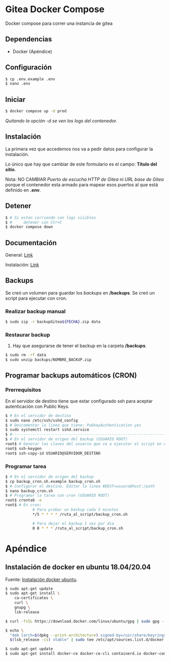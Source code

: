 # Gitea Docker Compose

Docker compose para correr una instancia de gitea

## Dependencias

- Docker (Apéndice)

## Configuración

```bash
$ cp .env.example .env
$ nano .env
```

## Iniciar

```bash
$ docker compose up -d prod
```

_Quitando la opción *-d* se ven los logs del contenedor._

## Instalación

La primera vez que accedemos nos va a pedir datos para configurar la instalación.

Lo único que hay que cambiar de este formulario es el campo: __Título del sitio__.

Nota: NO CAMBIAR _Puerto de escucha HTTP de Gitea_ ni _URL base de Gitea_
porque el contenedor esta armado para mapear esos puertos al que está definido en __.env__.

## Detener

```bash
$ # Si estan corriendo con logs visibles
$ #     detener con Ctr+C
$ docker compose down
```

## Documentación

General: [Link](https://docs.gitea.io/en-us/)

Instalación: [Link](https://docs.gitea.io/en-us/install-with-docker/)

## Backups

Se creó un volumen para guardar los _backups_ en **/backups**.
Se creó un script para ejecutar con cron.

### Realizar backup manual

```bash
$ sudo zip -r backupGitea${FECHA}.zip data
```

### Restaurar backup

1. Hay que asegurarse de tener el backup en la carpeta **/backups**.

```bash
$ sudo rm -rf data
$ sudo unzip backups/NOMBRE_BACKUP.zip
```

## Programar backups automáticos (CRON)

### Prerrequisitos

En el servidor de destino tiene que estar configurado ssh para aceptar autenticación con Public Keys.

```bash
$ # En el servidor de destino
$ sudo nano /etc/ssh/sshd_config
$ # Descomentar la linea que tiene: PubkeyAuthentication yes
$ sudo systemctl restart sshd.service
$ #------------------------------------------------------------------------------
$ # En el servidor de origen del backup (USUARIO ROOT)
root$ # Generar las claves del usuario que va a ejecutar el script en este equipo
root$ ssh-keygen
root$ ssh-copy-id USUARIO@SERVIDOR_DESTINO
```

### Programar tarea

```bash
$ # En el servidor de origen del backup
$ cp backup_cron.sh.example backup_cron.sh
$ # Configurar el destino. Editar la linea #DEST=usuaro@host:/path
$ nano backup_cron.sh
$ # Programar la tarea con cron (USUARIO ROOT)
root$ crontab -e
root$ # En cron:
			# Para probar un backup cada 5 minutos
			*/5 * * * * /ruta_al_script/backup_cron.sh

			# Para dejar el backup 1 vez por dia
			0 0 * * * /ruta_al_script/backup_cron.sh
```

# Apéndice

## Instalación de docker en ubuntu 18.04/20.04

Fuente: [Instalación docker ubuntu](https://docs.docker.com/engine/install/ubuntu).

```bash
$ sudo apt-get update
$ sudo apt-get install \
    ca-certificates \
    curl \
    gnupg \
    lsb-release

$ curl -fsSL https://download.docker.com/linux/ubuntu/gpg | sudo gpg --dearmor -o /usr/share/keyrings/docker-archive-keyring.gpg

$ echo \
  "deb [arch=$(dpkg --print-architecture) signed-by=/usr/share/keyrings/docker-archive-keyring.gpg] https://download.docker.com/linux/ubuntu \
  $(lsb_release -cs) stable" | sudo tee /etc/apt/sources.list.d/docker.list > /dev/null

$ sudo apt-get update
$ sudo apt-get install docker-ce docker-ce-cli containerd.io docker-compose-plugin
```

